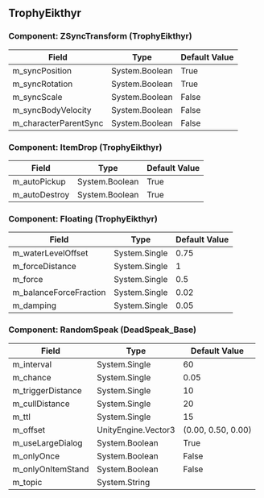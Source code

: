 ## TrophyEikthyr

### Component: ZSyncTransform (TrophyEikthyr)

|Field|Type|Default Value|
|-----|----|-------------|
|m_syncPosition|System.Boolean|True|
|m_syncRotation|System.Boolean|True|
|m_syncScale|System.Boolean|False|
|m_syncBodyVelocity|System.Boolean|False|
|m_characterParentSync|System.Boolean|False|

### Component: ItemDrop (TrophyEikthyr)

|Field|Type|Default Value|
|-----|----|-------------|
|m_autoPickup|System.Boolean|True|
|m_autoDestroy|System.Boolean|True|

### Component: Floating (TrophyEikthyr)

|Field|Type|Default Value|
|-----|----|-------------|
|m_waterLevelOffset|System.Single|0.75|
|m_forceDistance|System.Single|1|
|m_force|System.Single|0.5|
|m_balanceForceFraction|System.Single|0.02|
|m_damping|System.Single|0.05|

### Component: RandomSpeak (DeadSpeak_Base)

|Field|Type|Default Value|
|-----|----|-------------|
|m_interval|System.Single|60|
|m_chance|System.Single|0.05|
|m_triggerDistance|System.Single|10|
|m_cullDistance|System.Single|20|
|m_ttl|System.Single|15|
|m_offset|UnityEngine.Vector3|(0.00, 0.50, 0.00)|
|m_useLargeDialog|System.Boolean|True|
|m_onlyOnce|System.Boolean|False|
|m_onlyOnItemStand|System.Boolean|False|
|m_topic|System.String||

